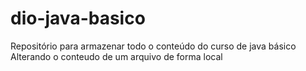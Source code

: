 # dio-java-basico
Repositório para armazenar todo o conteúdo do curso de java básico 
Alterando o conteudo de um arquivo de forma local 

